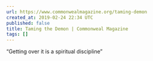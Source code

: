 ```yaml
---
url: https://www.commonwealmagazine.org/taming-demon
created_at: 2019-02-24 22:34 UTC
published: false
title: Taming the Demon | Commonweal Magazine
tags: []
---
```


“Getting over it is a spiritual discipline”
